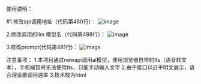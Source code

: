 使用说明：

#1.修改api调用地址（代码第480行）：
![image](https://github.com/user-attachments/assets/2d0b6644-1868-46f7-9cd0-7544297a29b3)

2.修改调用的llm 模型名（代码第488行）：
![image](https://github.com/user-attachments/assets/efea3c32-1d71-43ac-8960-e19e457ec059)

3.修改prompt(代码第481行)：
![image](https://github.com/user-attachments/assets/4266f942-070d-4ed8-84b3-d3fdcd1c3d6c)

注意事项：
1.本项目通过newapi调用ai模型，使用浏览器自带的tts（语音转文本），手机端暂时无法使用tts，只能手动输入文字
2.由于接口以近乎明文展示，请合理设置调用速率
3.技术栈为html

